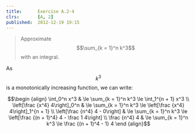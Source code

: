 ```yaml
---
title:      Exercise A.2-4
clrs:       [A, 2]
published:  2012-12-19 19:15
---
```


>Approximate $$\sum_{k = 1}^n k^3$$ with an integral.

As $$k^3$$ is a monotonically increasing function, we can write:

$$\begin {align}
\int_0^n x^3 & \le \sum_{k = 1}^n k^3 \le \int_1^{n + 1} x^3 \\
\left[\frac {x^4} 4\right]_0^n & \le \sum_{k = 1}^n k^3 \le \left[\frac {x^4} 4\right]_1^{n + 1} \\
\left[\frac {n^4} 4 - 0\right] & \le \sum_{k = 1}^n k^3 \le \left[\frac {(n + 1)^4} 4 - \frac 1 4\right] \\
\frac {n^4} 4 & \le \sum_{k = 1}^n k^3 \le \frac {(n + 1)^4 - 1} 4
\end {align}$$